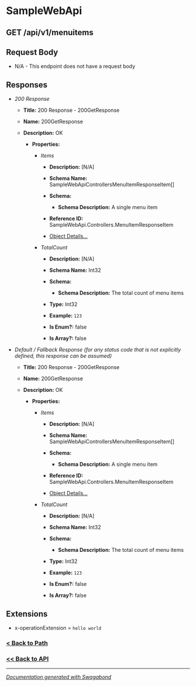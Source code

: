 
# SampleWebApi

## GET /api/v1/menuitems










## Request Body

* N/A - This endpoint does not have a request body


## Responses

* *200 Response*
    * **Title:** 200 Response - 200GetResponse
    * **Name:** 200GetResponse
    * **Description:** OK
     
        * **Properties:**
        
            * *Items*
                * **Description:** [N/A]
                * **Schema Name:** SampleWebApiControllersMenuItemResponseItem[]
                * **Schema:** 
                    * **Schema Description:** A single menu item
 
                * **Reference ID:** SampleWebApi.Controllers.MenuItemResponseItem
                * [Object Details...](../schema/SampleWebApiControllersMenuItemResponseItem.md)
            
        
            * *TotalCount*
                * **Description:** [N/A]
                * **Schema Name:** Int32
                * **Schema:** 
                    * **Schema Description:** The total count of menu items
 
                * **Type:** Int32
                * **Example:** `123`
                * **Is Enum?:** false
                * **Is Array?:** false
            
         
         

* *Default / Fallback Response (for any status code that is not explicitly defined, this response can be assumed)*
    * **Title:** 200 Response - 200GetResponse
    * **Name:** 200GetResponse
    * **Description:** OK
     
        * **Properties:**
        
            * *Items*
                * **Description:** [N/A]
                * **Schema Name:** SampleWebApiControllersMenuItemResponseItem[]
                * **Schema:** 
                    * **Schema Description:** A single menu item
 
                * **Reference ID:** SampleWebApi.Controllers.MenuItemResponseItem
                * [Object Details...](../schema/SampleWebApiControllersMenuItemResponseItem.md)
            
        
            * *TotalCount*
                * **Description:** [N/A]
                * **Schema Name:** Int32
                * **Schema:** 
                    * **Schema Description:** The total count of menu items
 
                * **Type:** Int32
                * **Example:** `123`
                * **Is Enum?:** false
                * **Is Array?:** false
            
         
         


## Extensions
* x-operationExtension = `hello world`





### [< Back to Path](../Paths/Apiv1Menuitems.md)
### [<< Back to API](../SampleWebApi.Readme.md)

*** 

*[Documentation generated with Swagabond](https://github.com/jordanbleu/swagabond)*

